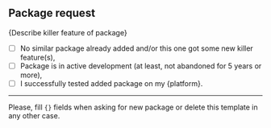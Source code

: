 Package request
---
{Describe killer feature of package}

- [ ] No similar package already added and/or this one got some new killer feature(s),
- [ ] Package is in active development (at least, not abandoned for 5 years or more),
- [ ] I successfully tested added package on my {platform}.

---
Please, fill `{}` fields when asking for new package or delete this template in any other case.
